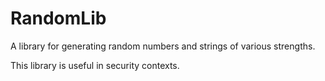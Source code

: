 RandomLib
=========

A library for generating random numbers and strings of various strengths.

This library is useful in security contexts.